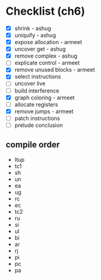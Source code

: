 # Checklist (ch6)

- [x] shrink - ashug
- [x] uniquify - ashug
- [x] expose allocation - armeet
- [x] uncover get - ashug
- [x] remove complex - ashug
- [ ] explicate control - armeet
- [x] remove unused blocks - armeet
- [x] select instructions
- [ ] uncover live
- [ ] build interference
- [x] graph coloring - armeet
- [ ] allocate registers
- [x] remove jumps - armeet
- [ ] patch instructions
- [ ] prelude conclusion

## compile order

- ltup
- tc1
- sh
- un
- ea
- ug
- rc
- ec
- tc2
- ru
- si
- ul
- bi
- ar
- rj
- pi
- pc
- pa
